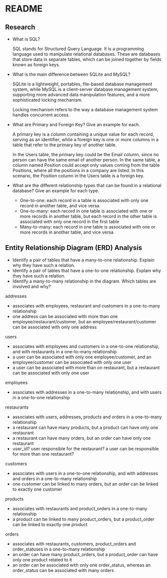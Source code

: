 # README

## Research
* What is SQL?
  
    SQL stands for Structured Query Language. It is a programming language used to manipulate relational databases. These are databases that store data in separate tables, which can be joined together by fields known as foreign keys.

* What is the main difference between SQLite and MySQL?

    SQLite is a lightweight, portables, file-based database management system, while MySQL is a client-server database management system, supporting more advanced data manipulation features, and a more sophisticated locking mechanism.

    Locking mechanism refers to the way a database management system handles concurrent access. 


* What are Primary and Foreign Key? Give an example for each.

    A primary key is a column containing a unique value for each record, serving as an identifier, while a foreign key is one or more columns in a table that refer to the primary key of another table.

    In the Users table, the primary key could be the Email column, since no person can have the same email of another person. In the same table, a column named Position could accept only values coming from the table Positions, where all the positions in a company are listed. In this scenario, the Position column in the Users table is a foreign key.

* What are the different relationship types that can be found in a relational database? Give an example for each type.
  - One-to-one: each record in a table is associated with only one record in another table, and vice versa
  - One-to-many: each record in one table is associated with one or more records in another table, but each record in the other table is associated with only one record in the first table
  - Many-to-many: each record in one table is associated with one or more records in another table, and vice versa

## Entity Relationship Diagram (ERD) Analysis
* Identify a pair of tables that have a many-to-one relationship. Explain why they have such a relation.
* Identify a pair of tables that have a one-to-one relationship. Explain why they have such a relation.
* Identify a many-to-many relationship in the diagram. Which tables are involved and why?

addresses
- associates with employees, restaurant and customers in a one-to-many relationship
- one address can be associated with more than one employee/restaurant/customer,
but an employee/restaurant/customer can be associated with only one address

users
- associates with employees and customers in a one-to-one relationship, and with restaurants in a one-to-many relationship
- a user can be associated with only one employee/customer, and an
employee/customer can be associated with only one user
- a user can be associated with more than on restaurant, but a restaurant can be associated with only one user

employees
- associates with addresses in a one-to-many relationship, and with users in a one-to-one relationship

restaurants
- associates with users, addresses, products and orders in a one-to-many relationship
- a restaurant can have many products, but a product can have only one restaurant
- a restaurant can have many orders, but an order can have only one restaurant
- user_id? user responsible for the restaurant? a user can be responsible for more than
one restaurant?

customers
- associates with users in a one-to-one relationship, and with addresses and orders in a one-to-many relationship
- one customer can be linked to many orders, but an order can be linked to exactly one customer

products
- associates with restaurants and product_orders in a one-to-many relationship
- a product can be linked to many product_orders, but a product_order can be linked to exactly one product

orders
- associates with restaurants, customers, product_orders and order_statuses in a one-to-many relationship
- an order can have many product_orders, but a product_order can have only one product related to it
- an order can be associated with only one order_status, whereas an order_status can be associated with many orders
